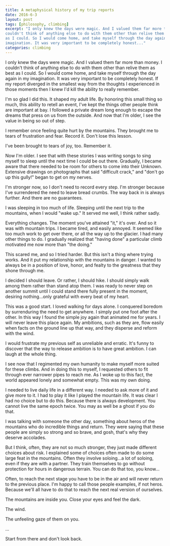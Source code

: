 ```yaml
---
title: A metaphysical history of my trip reports
date: 2016-6-3
layout: post
tags: [philosophy, climbing]
excerpt: "I only knew the days were magic. And I valued them far more than money. I
couldn't think of anything else to do with them other than relive them as best
as I could. So I would come home, and take myself through the day again in my
imagination. It was very important to be completely honest..."
categories: climbing
---
```


I only knew the days were magic. And I valued them far more than money. I
couldn't think of anything else to do with them other than relive them as best
as I could. So I would come home, and take myself through the day again in my
imagination. It was very important to be completely honest. If my report
diverged in the smallest way from the thoughts I experienced in those moments
then I knew I'd kill the ability to really remember.

I'm so glad I did this. It shaped my adult life. By honoring this small thing so
much, this ability to retell an event, I've kept the things other people think
are important at bay. I followed a private dream long enough to escape the
dreams that press on us from the outside. And now that I'm older, I see the
value in being so out of step.

I remember once feeling quite hurt by the mountains. They brought me to tears of
frustration and fear. Record it. Don't lose this lesson.

I've been brought to tears of joy, too. Remember it.

Now I'm older. I see that with these stories I was writing songs to sing myself
to sleep until the next time I could be out there. Gradually, I became aware
that there needed to be room for others to come into their Unknown. Extensive
drawings on photographs that said "difficult crack," and "don't go up this
gully!" began to get on my nerves.

I'm stronger now, so I don't need to record every step. I'm stronger because
I've surrendered the need to leave bread crumbs. The way back in is always
further. And there are no guarantees.

I was sleeping in too much of life. Sleeping until the next trip to the
mountains, when I would "wake up." It served me well, I think rather sadly.

Everything changes. The moment you've attained "it," it's over. And so it was
with mountain trips. I became tired, and easily annoyed. It seemed like too much
work to get over there, or all the way up to the glacier. I had many other
things to do. I gradually realized that "having done" a particular climb
motivated me now more than "the doing."

This scared me, and so I tried harder. But this isn't a thing where trying
works. And it put my relationship with the mountains in danger. I wanted to
always be in a position of love, honor, and fealty to the greatness that they
shone through me.

I decided I should leave. Or rather, I should hike. I should simply walk among
them rather than stand atop them. I was ready to never step on another summit
until I could stand there fully present in the moment, desiring nothing...only
grateful with every beat of my heart.

This was a good start. I loved walking for days alone. I conquered boredom by
surrenduring the need to get anywhere. I simply put one foot after the other. In
this way I found the simple joy again that animated me for years. I will never
leave this place again. My ambitions, such as they are, flow easily when facts
on the ground line up that way, and they disperse and reform with the wind.

I would frustrate my previous self as unreliable and erratic. It's funny to
discover that the way to release ambition is to have great ambition. I can laugh
at the whole thing.

I see now that I regimented my own humanity to make myself more suited for these
climbs. And in doing this to myself, I requested others to fit through ever
narrower pipes to reach me. As I woke up to this fact, the world appeared lonely
and somewhat empty. This was my own doing.

I needed to live daily life in a different way. I needed to ask more of it and
give more to it. I had to play it like I played the mountain life. It was clear
I had no choice but to do this. Because there is always development. You cannot
live the same epoch twice. You may as well be a ghost if you do that.

I was talking with someone the other day, something about heros of the mountains
who do incredible things and return. They were saying that these people are
simply so strong and so brave, and gosh, that's why they deserve accolades.

But I think, often, they are not so much stronger, they just made different
choices about risk. I explained some of choices often made to do some large feat
in the mountains. Often they involve soloing...a lot of soloing, even if they
are with a partner. They train themselves to go without protection for hours in
dangerous terrain. You can do that too, you know...

Often, to reach the next stage you have to be in the air and will never return
to the previous place. I'm happy to call those people examples, if not
heros. Because we'll all have to do that to reach the next real version of
ourselves.

The mountains are inside you. Close your eyes and feel the dark.

The wind.

The unfeeling gaze of them on you.

...

Start from there and don't look back.
